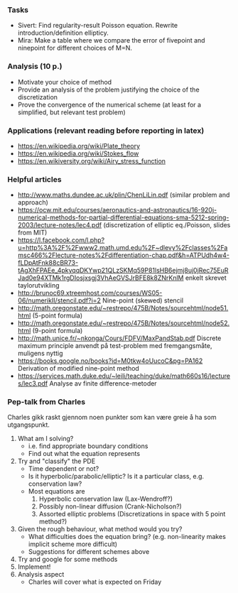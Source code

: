 ### Tasks
* Sivert: Find regularity-result Poisson equation. Rewrite introduction/definition ellipticy.
* Mira: Make a table where we compare the error of fivepoint and ninepoint for different choices of M=N.

### Analysis (10 p.)
* Motivate your choice of method
* Provide an analysis of the problem justifying the choice of the discretization
* Prove the convergence of the numerical scheme (at least for a simplified, but relevant test problem)
 
### Applications (relevant reading before reporting in latex)
* https://en.wikipedia.org/wiki/Plate_theory 
* https://en.wikipedia.org/wiki/Stokes_flow
* https://en.wikiversity.org/wiki/Airy_stress_function

### Helpful articles
* http://www.maths.dundee.ac.uk/plin/ChenLiLin.pdf (similar problem and approach)
* https://ocw.mit.edu/courses/aeronautics-and-astronautics/16-920j-numerical-methods-for-partial-differential-equations-sma-5212-spring-2003/lecture-notes/lec4.pdf (discretization of elliptic eq./Poisson, slides from MIT)
* https://l.facebook.com/l.php?u=http%3A%2F%2Fwww2.math.umd.edu%2F~dlevy%2Fclasses%2Famsc466%2Flecture-notes%2Fdifferentiation-chap.pdf&h=ATPUdh4w4-fLDpAtFnk88cBR73-tAgXhFPAEe_4pkyqqDKYwp21QLzSKMq59P81lsHB6ejmj8uj0jRec75EuRJad0e94XTMk1rgDIosjxsgj3VhAeGVSJrBFE8k8ZNrKnlM enkelt skrevet taylorutvikling
* http://brunoc69.xtreemhost.com/courses/WS05-06/numerikII/stencil.pdf?i=2 Nine-point (skewed) stencil
* http://math.oregonstate.edu/~restrepo/475B/Notes/sourcehtml/node51.html (5-point formula)
* http://math.oregonstate.edu/~restrepo/475B/Notes/sourcehtml/node52.html (9-point formula)
* http://math.unice.fr/~nkonga/Cours/FDFV/MaxPandStab.pdf Discrete maximum principle anvendt på test-problem med fremgangsmåte, muligens nyttig
* https://books.google.no/books?id=M0tkw4oUucoC&pg=PA162 Derivation of modified nine-point method
* https://services.math.duke.edu/~leili/teaching/duke/math660s16/lectures/lec3.pdf Analyse av finite difference-metoder

### Pep-talk from Charles
Charles gikk raskt gjennom noen punkter som kan være greie å ha som utgangspunkt.
1. What am I solving?
    * i.e. find appropriate boundary conditions
    * Find out what the equation represents
1. Try and "classify" the PDE
    * Time dependent or not?
    * Is it hyperbolic/parabolic/elliptic? Is it a particular class, e.g. conservation law?
    * Most equations are
        1. Hyperbolic conservation law (Lax-Wendroff?)
        1. Possibly non-linear diffusion (Crank-Nicholson?)
        1. Assorted elliptic problems (Discretizations in space with 5 point method?)
1. Given the rough behaviour, what method would you try?
    * What difficulties does the equation bring? (e.g. non-linearity makes implicit scheme more difficult)
    * Suggestions for different schemes above
1. Try and google for some methods
1. Implement!
1. Analysis aspect
    * Charles will cover what is expected on Friday
